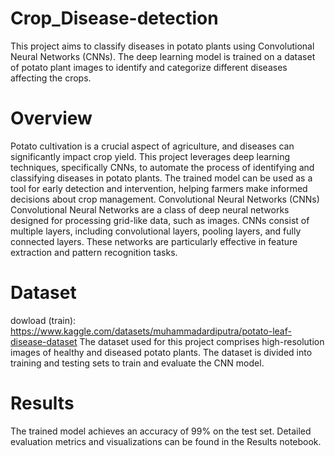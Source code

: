 # Crop_Disease-detection
This project aims to classify diseases in potato plants using Convolutional Neural Networks (CNNs). The deep learning model is trained on a dataset of potato plant images to identify and categorize different diseases affecting the crops.
# Overview
Potato cultivation is a crucial aspect of agriculture, and diseases can significantly impact crop yield. This project leverages deep learning techniques, specifically CNNs, to automate the process of identifying and classifying diseases in potato plants. The trained model can be used as a tool for early detection and intervention, helping farmers make informed decisions about crop management.
Convolutional Neural Networks (CNNs) Convolutional Neural Networks are a class of deep neural networks designed for processing grid-like data, such as images. CNNs consist of multiple layers, including convolutional layers, pooling layers, and fully connected layers. These networks are particularly effective in feature extraction and pattern recognition tasks.
# Dataset
dowload (train): https://www.kaggle.com/datasets/muhammadardiputra/potato-leaf-disease-dataset The dataset used for this project comprises high-resolution images of healthy and diseased potato plants. The dataset is divided into training and testing sets to train and evaluate the CNN model.
# Results
The trained model achieves an accuracy of 99% on the test set. Detailed evaluation metrics and visualizations can be found in the Results notebook.
